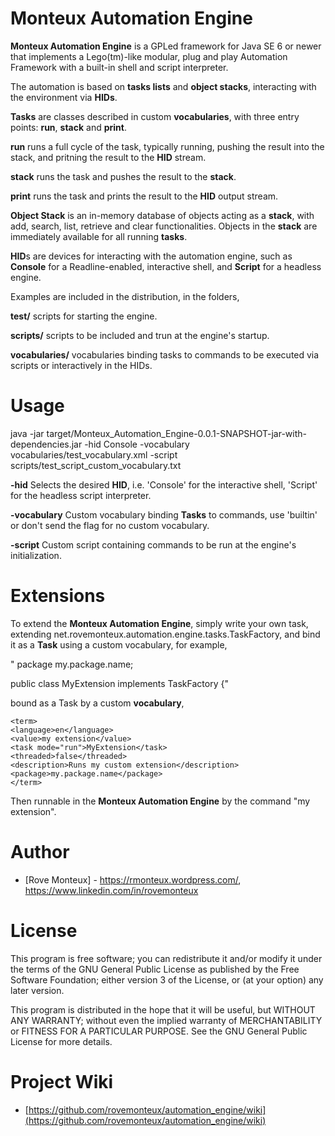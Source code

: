 **Monteux Automation Engine**
====================

**Monteux Automation Engine** is a GPLed framework for Java SE 6 or newer that implements a Lego(tm)-like modular, plug and play Automation Framework with a built-in shell and script interpreter.

The automation is based on **tasks lists** and **object stacks**, interacting with the environment via **HIDs**. 

**Tasks** are classes described in custom **vocabularies**, with three entry points: **run**, **stack** and **print**.

**run** runs a full cycle of the task, typically running, pushing the result into the stack, and pritning the result to the **HID** stream.

**stack** runs the task and pushes the result to the **stack**.

**print** runs the task and prints the result to the **HID** output stream.

**Object Stack** is an in-memory database of objects acting as a **stack**, with add, search, list, retrieve and clear functionalities. Objects in the **stack** are immediately available for all running **tasks**.

**HID**s are devices for interacting with the automation engine, such as **Console** for a Readline-enabled, interactive shell, and **Script** for a headless engine.

Examples are included in the distribution, in the folders,

**test/**
scripts for starting the engine.

**scripts/**
scripts to be included and trun at the engine's startup.

**vocabularies/**
vocabularies binding tasks to commands to be executed via scripts or interactively in the HIDs.

Usage
=====

java -jar target/Monteux_Automation_Engine-0.0.1-SNAPSHOT-jar-with-dependencies.jar -hid Console -vocabulary vocabularies/test_vocabulary.xml -script scripts/test_script_custom_vocabulary.txt

**-hid**
Selects the desired **HID**, i.e. 'Console' for the interactive shell, 'Script' for the headless script interpreter.

**-vocabulary**
Custom vocabulary binding **Tasks** to commands, use 'builtin' or don't send the flag for no custom vocabulary.

**-script**
Custom script containing commands to be run at the engine's initialization.

Extensions
==========

To extend the **Monteux Automation Engine**, simply write your own task, extending net.rovemonteux.automation.engine.tasks.TaskFactory, and bind it as a **Task** using a custom vocabulary, for example,

"
package my.package.name;

public class MyExtension implements TaskFactory {"

bound as a Task by a custom **vocabulary**,

```
<term>
<language>en</language>
<value>my extension</value>
<task mode="run">MyExtension</task>
<threaded>false</threaded>
<description>Runs my custom extension</description>
<package>my.package.name</package>
</term>
```

Then runnable in the **Monteux Automation Engine** by the command "my extension".

Author
======

* [Rove Monteux] - <https://rmonteux.wordpress.com/>, <https://www.linkedin.com/in/rovemonteux>

License
=======

This program is free software; you can redistribute it and/or modify it under the terms of the GNU General Public License as published by the Free Software Foundation; either version 3 of the License, or (at your option) any later version.

This program is distributed in the hope that it will be useful, but WITHOUT ANY WARRANTY; without even the implied warranty of MERCHANTABILITY or FITNESS FOR A PARTICULAR PURPOSE. See the GNU General Public License for more details.

Project Wiki
============

* [https://github.com/rovemonteux/automation_engine/wiki](https://github.com/rovemonteux/automation_engine/wiki)
